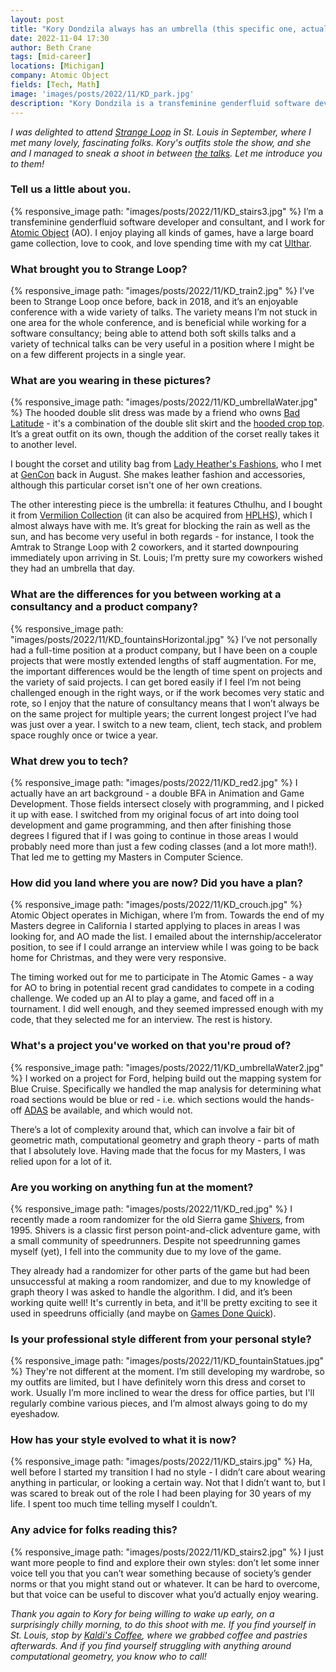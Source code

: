```yaml
---
layout: post
title: "Kory Dondzila always has an umbrella (this specific one, actually)"
date: 2022-11-04 17:30
author: Beth Crane
tags: [mid-career]
locations: [Michigan]
company: Atomic Object
fields: [Tech, Math]
image: 'images/posts/2022/11/KD_park.jpg'
description: "Kory Dondzila is a transfeminine genderfluid software developer and consultant, with a focus on computer graphics and computational geometry. Outside of work you can find them playing games, cooking, or building up a highly curated wardrobe, one piece at a time."
---
```


*I was delighted to attend [Strange Loop](https://thestrangeloop.com/) in St. Louis in September, where I met many lovely, fascinating folks. Kory's outfits stole the show, and she and I managed to sneak a shoot in between [the talks](https://www.youtube.com/watch?v=UNMF5AS4SLg&list=PLcGKfGEEONaDO2dvGEdodnqG5cSnZ96W1). Let me introduce you to them!*

### Tell us a little about you.

{% responsive_image path: "images/posts/2022/11/KD_stairs3.jpg" %}
I’m a transfeminine genderfluid software developer and consultant, and I work for [Atomic Object](https://atomicobject.com/) (AO). I enjoy playing all kinds of games, have a large board game collection, love to cook, and love spending time with my cat [Ulthar](/images/posts/2022/11/KD_ulthar.jpg).

### What brought you to Strange Loop?

{% responsive_image path: "images/posts/2022/11/KD_train2.jpg" %}
I’ve been to Strange Loop once before, back in 2018, and it’s an enjoyable conference with a wide variety of talks. The variety means I’m not stuck in one area for the whole conference, and is beneficial while working for a software consultancy; being able to attend both soft skills talks and a variety of technical talks can be very useful in a position where I might be on a few different projects in a single year.

### What are you wearing in these pictures? 

{% responsive_image path: "images/posts/2022/11/KD_umbrellaWater.jpg" %}
The hooded double slit dress was made by a friend who owns [Bad Latitude](https://www.instagram.com/bad.latitude/) - it's a combination of the double slit skirt and the [hooded crop top](https://www.badlat.com/product/hooded-tie-crop/111). It’s a great outfit on its own, though the addition of the corset really takes it to another level.

I bought the corset and utility bag from [Lady Heather's Fashions](https://www.ladyheathers.com/), who I met at [GenCon](https://www.gencon.com/) back in August. She makes leather fashion and accessories, although this particular corset isn't one of her own creations.

The other interesting piece is the umbrella: it features Cthulhu, and I bought it from [Vermilion Collection](https://shop.vermilion.cc/) (it can also be acquired from [HPLHS](https://store.hplhs.org/collections/apparel)), which I almost always have with me. It’s great for blocking the rain as well as the sun, and has become very useful in both regards - for instance, I took the Amtrak to Strange Loop with 2 coworkers, and it started downpouring immediately upon arriving in St. Louis; I’m pretty sure my coworkers wished they had an umbrella that day.

### What are the differences for you between working at a consultancy and a product company?

{% responsive_image path: "images/posts/2022/11/KD_fountainsHorizontal.jpg" %}
I’ve not personally had a full-time position at a product company, but I have been on a couple projects that were mostly extended lengths of staff augmentation. For me, the important differences would be the length of time spent on projects and the variety of said projects. I can get bored easily if I feel I’m not being challenged enough in the right ways, or if the work becomes very static and rote, so I enjoy that the nature of consultancy means that I won’t always be on the same project for multiple years; the current longest project I’ve had was just over a year. I switch to a new team, client, tech stack, and problem space roughly once or twice a year.

### What drew you to tech?

{% responsive_image path: "images/posts/2022/11/KD_red2.jpg" %}
I actually have an art background - a double BFA in Animation and Game Development. Those fields intersect closely with programming, and I picked it up with ease. I switched from my original focus of art into doing tool development and game programming, and then after finishing those degrees I figured that if I was going to continue in those areas I would probably need more than just a few coding classes (and a lot more math!). That led me to getting my Masters in Computer Science.

### How did you land where you are now? Did you have a plan?

{% responsive_image path: "images/posts/2022/11/KD_crouch.jpg" %}
Atomic Object operates in Michigan, where I’m from. Towards the end of my Masters degree in California I started applying to places in areas I was looking for, and AO made the list. I emailed about the internship/accelerator position, to see if I could arrange an interview while I was going to be back home for Christmas, and they were very responsive.

The timing worked out for me to participate in The Atomic Games - a way for AO to bring in potential recent grad candidates to compete in a coding challenge. We coded up an AI to play a game, and faced off in a tournament. I did well enough, and they seemed impressed enough with my code, that they selected me for an interview. The rest is history.

### What's a project you've worked on that you're proud of?

{% responsive_image path: "images/posts/2022/11/KD_umbrellaWater2.jpg" %}
I worked on a project for Ford, helping build out the mapping system for Blue Cruise. Specifically we handled the map analysis for determining what road sections would be blue or red - i.e. which sections would the hands-off [ADAS](https://en.wikipedia.org/wiki/Advanced_driver-assistance_system) be available, and which would not.

There’s a lot of complexity around that, which can involve a fair bit of geometric math, computational geometry and graph theory - parts of math that I absolutely love. Having made that the focus for my Masters, I was relied upon for a lot of it.

### Are you working on anything fun at the moment?

{% responsive_image path: "images/posts/2022/11/KD_red.jpg" %}
I recently made a room randomizer for the old Sierra game [Shivers](https://en.wikipedia.org/wiki/Shivers_(video_game)), from 1995. Shivers is a classic first person point-and-click adventure game, with a small community of speedrunners. Despite not speedrunning games myself (yet), I fell into the community due to my love of the game.

They already had a randomizer for other parts of the game but had been unsuccessful at making a room randomizer, and due to my knowledge of graph theory I was asked to handle the algorithm. I did, and it’s been working quite well! It's currently in beta, and it'll be pretty exciting to see it used in speedruns officially (and maybe on [Games Done Quick](https://gamesdonequick.com/)).

### Is your professional style different from your personal style?

{% responsive_image path: "images/posts/2022/11/KD_fountainStatues.jpg" %}
 They're not different at the moment. I’m still developing my wardrobe, so my outfits are limited, but I have definitely worn this dress and corset to work. Usually I’m more inclined to wear the dress for office parties, but I'll regularly combine various pieces, and I’m almost always going to do my eyeshadow.

### How has your style evolved to what it is now?

{% responsive_image path: "images/posts/2022/11/KD_stairs.jpg" %}
Ha, well before I started my transition I had no style - I didn’t care about wearing anything in particular, or looking a certain way. Not that I didn’t want to, but I was scared to break out of the role I had been playing for 30 years of my life. I spent too much time telling myself I couldn’t.

### Any advice for folks reading this?

{% responsive_image path: "images/posts/2022/11/KD_stairs2.jpg" %}
I just want more people to find and explore their own styles: don’t let some inner voice tell you that you can’t wear something because of society’s gender norms or that you might stand out or whatever. It can be hard to overcome, but that voice can be useful to discover what you’d actually enjoy wearing.

*Thank you again to Kory for being willing to wake up early, on a surprisingly chilly morning, to do this shoot with me. If you find yourself in St. Louis, stop by [Kaldi's Coffee](https://goo.gl/maps/Jixoq1qiz2vd1pqC8), where we grabbed coffee and pastries afterwards. And if you find yourself struggling with anything around computational geometry, you know who to call!*